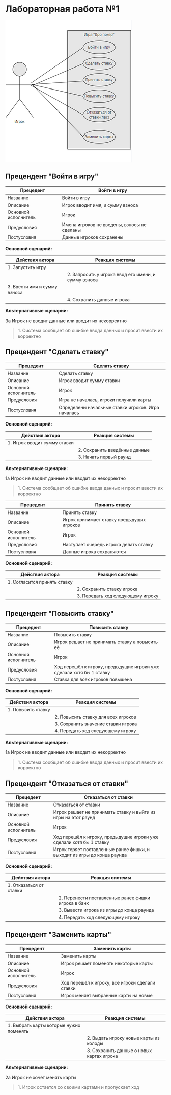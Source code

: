 # Лабораторная работа №1

![Диаграмма прецедентов](image/lab1.png)

## Прецендент "Войти в игру"

| Прецедент | Войти в игру |
|---|---|
| Название | Войти в игру |
| Описание | Игрок вводит имя, и сумму взноса  |
| Основной исполнитель | Игрок |
| Предусловия | Имена игроков не введены, взносы не сделаны |
| Постусловия | Данные игроков сохранены |

**Основной сценарий:**

| Действия актора | Реакция системы |
|---|---|
|1. Запустить игру||
||2. Запросить у игрока ввод его имени, и сумму взноса|
|3. Ввести имя и сумму взноса ||
||4. Сохранить данные игрока|


**Альтернативные сценарии:**

3а Игрок не вводит данные или вводит их некорректно

> 1\.  Система сообщает об ошибке ввода данных и просит ввести их корректно

 ## Прецендент "Сделать ставку"

| Прецедент | Сделать ставку |
|---|---|
| Название | Сделать ставку |
| Описание | Игрок вводит сумму ставки|
| Основной исполнитель | Игрок |
| Предусловия | Игра не началась, игроки получили карты |
| Постусловия | Определены начальные ставки игроков. Игра началась |

**Основной сценарий:**

| Действия актора | Реакция системы |
|---|---|
|1. Игрок вводит сумму ставки||
||2. Сохранить введённые данные |
||3. Начать первый раунд |

**Альтернативные сценарии:**

1а Игрок не вводит данные или вводит их некорректно

> 1\. Система сообщает об ошибке ввода данных и просит ввести их корректно

| Прецедент | Принять ставку |
|---|---|
| Название | Принять ставку |
| Описание | Игрок принимает ставку предыдущих игроков|
| Основной исполнитель | Игрок |
| Предусловия | Наступает очередь игрока делать ставку |
| Постусловия | Данные игрока сохраняются |

**Основной сценарий:**

| Действия актора | Реакция системы |
|---|---|
|1. Согласится принять ставку||
||2. Сохранить ставку игрока|
||3. Передать ход следующему игроку|

 ## Прецендент "Повысить ставку"
 
| Прецедент | Повысить ставку |
|---|---|
| Название | Повысить ставку |
| Описание | Игрок решает не принимать ставку а повысить её
| Основной исполнитель | Игрок |
| Предусловия | Ход перешёл к игроку, предыдущие игроки уже сделали хотя бы 1 ставку |
| Постусловия | Ставка для всех игроков повышена |

**Основной сценарий:**

| Действия актора | Реакция системы |
|---|---|
|1. Повысить ставку||
||2. Повысить ставку для всех игроков|
||3. Сохранить значение ставки игрока |
||4. Передать ход следующему игроку |

**Альтернативные сценарии:**

1а Игрок не вводит данные или вводит их некорректно

> 1\.  Система сообщает об ошибке ввода данных и просит ввести их корректно

## Прецендент "Отказаться от ставки"
 
| Прецедент | Отказаться от ставки |
|---|---|
| Название | Отказаться от ставки |
| Описание | Игрок решает не принимать ставку и выйти из игры на этот раунд
| Основной исполнитель | Игрок |
| Предусловия | Ход перешёл к игроку, предыдущие игроки уже сделали хотя бы 1 ставку |
| Постусловия | Игрок теряет поставленные ранее фишки, и выходит из игры до конца раунда |

**Основной сценарий:**

| Действия актора | Реакция системы |
|---|---|
|1. Отказаться от ставки||
||2. Перенести поставленные ранее фишки игрока в банк|
||3. Вывести игрока из игры до конца раунда |
||4. Передать ход следующему игроку |

## Прецендент "Заменить карты"
 
| Прецедент | Заменить карты |
|---|---|
| Название | Заменить карты |
| Описание | Игрок решает поменять некоторые карты
| Основной исполнитель | Игрок |
| Предусловия | Ход перешёл к игроку, все игроки сделали ставки |
| Постусловия | Игрок меняет выбранные карты на новые |

**Основной сценарий:**

| Действия актора | Реакция системы |
|---|---|
|1. Выбрать карты которые нужно поменять||
||2. Выдать игроку новые карты из колоды|
||3. Сохранить данные о новых картах игрока|


**Альтернативные сценарии:**

2а Игрок не хочет менять карты

> 1\.  Игрок остается со своими картами и пропускает ход
